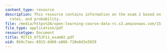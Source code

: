 ```yaml
---
content_type: resource
description: This resource contains information on the exam 2 based on total success
  rates, and probability.
file: /media/https%3A/open-learning-course-data-rc.s3.amazonaws.com/15-075j-statistical-thinking-and-data-analysis-fall-2011/8b9c7aec8915dd68a866710e8d3e5029_MIT15_075JF11_exam02.pdf
file_type: application/pdf
resourcetype: Document
title: MIT15_075JF11_exam02.pdf
uid: 8b9c7aec-8915-dd68-a866-710e8d3e5029
---
```

